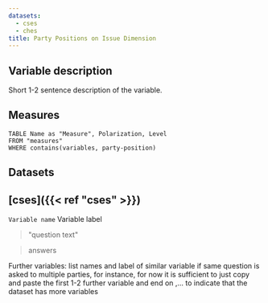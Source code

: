 ```yaml
---
datasets:
  - cses
  - ches
title: Party Positions on Issue Dimension
---
```

## Variable description

Short 1-2 sentence description of the variable.
## Measures
```dataview
TABLE Name as "Measure", Polarization, Level
FROM "measures"
WHERE contains(variables, party-position)
```
## Datasets
## [cses]({{< ref "cses" >}})
`Variable name` Variable label
> "question text"

> answers

Further variables:  list names and label of similar variable if same question is asked to multiple parties, for instance, for now it is sufficient to just copy and paste the first 1-2 further variable and end on ,... to indicate that the dataset has more variables